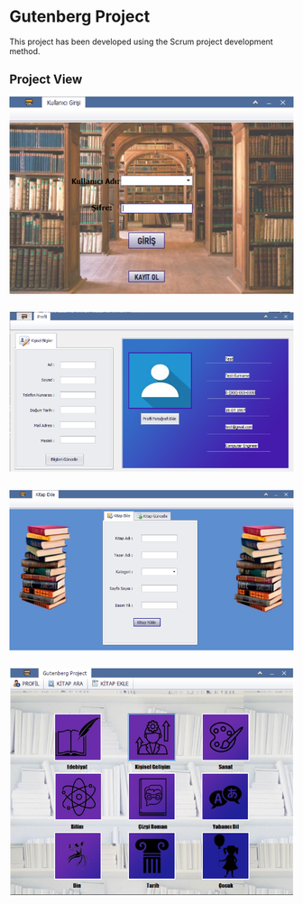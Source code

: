 # Gutenberg Project
 This project has been developed using the Scrum project development method.

## Project View

![First](https://github.com/thyrdmc/Gutenberg-Project/blob/main/GutenbergProject/ProjectScreenshots/first.png)

##

![Second](https://github.com/thyrdmc/Gutenberg-Project/blob/main/GutenbergProject/ProjectScreenshots/Second.png)

##

![Third](https://github.com/thyrdmc/Gutenberg-Project/blob/main/GutenbergProject/ProjectScreenshots/third.png)

##

![Fourth](https://github.com/thyrdmc/Gutenberg-Project/blob/main/GutenbergProject/ProjectScreenshots/fourth.png)

